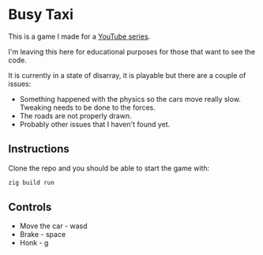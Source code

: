 # Busy Taxi

This is a game I made for a [YouTube series](https://www.youtube.com/watch?v=HEoxoIGsHY8&list=PL4EtwuhtXRFx8RKwWeKgEmvyQRQC602cq).

I'm leaving this here for educational purposes for those that want to see the code.

It is currently in a state of disarray, it is playable but there are a couple of issues:

- Something happened with the physics so the cars move really slow. Tweaking needs to be done to the forces.
- The roads are not properly drawn.
- Probably other issues that I haven't found yet.

## Instructions

Clone the repo and you should be able to start the game with:

```bash
zig build run
```

## Controls

- Move the car - wasd
- Brake - space
- Honk - g
